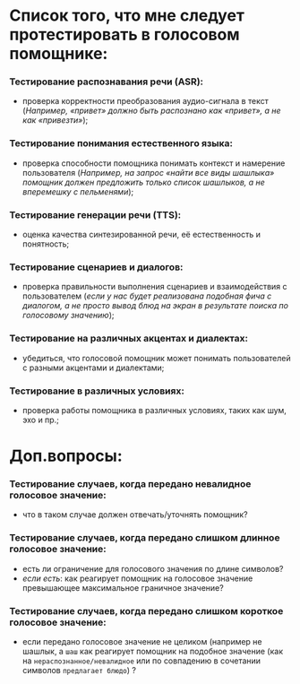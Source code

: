 # Список того, что мне следует протестировать в голосовом помощнике:

### Тестирование распознавания речи (ASR): 
- проверка корректности преобразования аудио-сигнала в текст (*Например, «привет» должно быть распознано как «привет», а не как «привезти»*);

### Тестирование понимания естественного языка: 
- проверка способности помощника понимать контекст и намерение пользователя (*Например, на запрос «найти все виды шашлыка» помощник должен предложить только список шашлыков, а не вперемешку с пельменями*);

### Тестирование генерации речи (TTS): 
- оценка качества синтезированной речи, её естественность и понятность;

### Тестирование сценариев и диалогов: 
- проверка правильности выполнения сценариев и взаимодействия с пользователем (*если у нас будет реализована подобная фича с диалогом, а не просто вывод блюд на экран в результате поиска по голосовому значению*);

### Тестирование на различных акцентах и диалектах: 
- убедиться, что голосовой помощник может понимать пользователей с разными акцентами и диалектами;

### Тестирование в различных условиях: 
- проверка работы помощника в различных условиях, таких как шум, эхо и пр.;



# Доп.вопросы:

### Тестирование случаев, когда передано невалидное голосовое значение: 
- что в таком случае должен отвечать/уточнять помощник?

### Тестирование случаев, когда передано слишком длинное голосовое значение: 
- есть ли ограничение для голосового значения по длине символов?
- *если есть*: как реагирует помощник на голосовое значение превышающее максимальное граничное значение?

### Тестирование случаев, когда передано слишком короткое голосовое значение: 
- если передано голосовое значение не целиком (например не шашлык, а `шаш` как реагирует помощник на подобное значение (как на `нераспознанное/невалидное` или по совпадению в сочетании символов `предлагает блюдо`) ?
